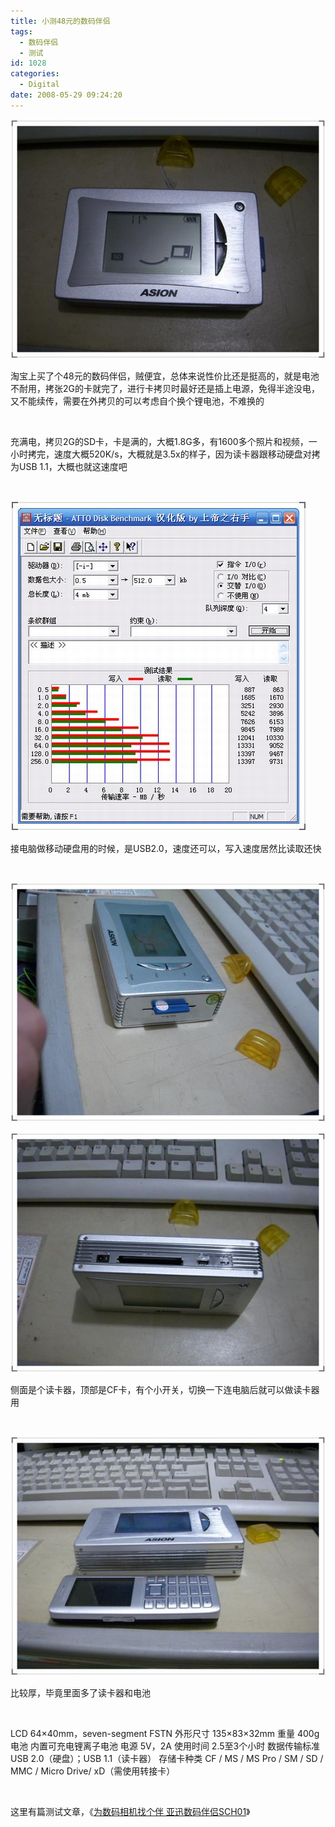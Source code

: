 ```yaml
---
title: 小测48元的数码伴侣
tags:
  - 数码伴侣
  - 测试
id: 1028
categories:
  - Digital
date: 2008-05-29 09:24:20
---
```


![](/images/2008/05/29_200805290926457888_6471.jpg)

淘宝上买了个48元的数码伴侣，贼便宜，总体来说性价比还是挺高的，就是电池不耐用，拷张2G的卡就完了，进行卡拷贝时最好还是插上电源，免得半途没电，又不能续传，需要在外拷贝的可以考虑自个换个锂电池，不难换的

&nbsp;

充满电，拷贝2G的SD卡，卡是满的，大概1.8G多，有1600多个照片和视频，一小时拷完，速度大概520K/s，大概就是3.5x的样子，因为读卡器跟移动硬盘对拷为USB 1.1，大概也就这速度吧
<!--more-->

&nbsp;

![](/images/2008/05/29_200805290955573064_6472.jpg)

接电脑做移动硬盘用的时候，是USB2.0，速度还可以，写入速度居然比读取还快

&nbsp;

![](/images/2008/05/29_200805291016474534_6473.jpg)

![](/images/2008/05/29_200805291017234115_6474.jpg)

侧面是个读卡器，顶部是CF卡，有个小开关，切换一下连电脑后就可以做读卡器用

&nbsp;

![](/images/2008/05/29_200805291020485484_6475.jpg)

比较厚，毕竟里面多了读卡器和电池

&nbsp;

LCD 64&times;40mm，seven-segment FSTN
外形尺寸 135&times;83&times;32mm
重量 400g
电池 内置可充电锂离子电池
电源 5V，2A
使用时间 2.5至3个小时
数据传输标准 USB 2.0（硬盘）；USB 1.1（读卡器）
存储卡种类 CF / MS / MS Pro / SM / SD / MMC / Micro Drive/ xD（需使用转接卡）

&nbsp;

这里有篇测试文章，《[为数码相机找个伴 亚迅数码伴侣SCH01](http://www.southcn.com/it/digital/save/ceping/200409201060.htm)》